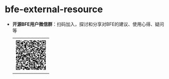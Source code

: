 # bfe-external-resource
- **开源BFE用户微信群**：扫码加入，探讨和分享对BFE的建议、使用心得、疑问等

  <table>
  <tr>
  <td><img src="https://raw.githubusercontent.com/clarinette9/bfe-external-resource/main/wechatQRCode.png" width="100"></td>
  </tr>
  </table>
